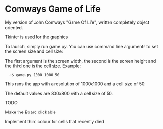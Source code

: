 # Comways Game of Life
My version of John Comways "Game Of Life", written completely object oriented.

Tkinter is used for the graphics

To launch, simply run game.py. You can use command line arguments to set the screen size and cell size:

The first argument is the screen width, the second is the screen height and the third one is the cell size. Example:

      ~$ game.py 1000 1000 50

This runs the app with a resolution of 1000x1000 and a cell size of 50.

The default values are 800x800 with a cell size of 50.


TODO: 

   Make the Board clickable
      
   Implement third colour for cells that recently died
